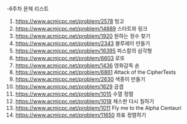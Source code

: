 -6주차 문제 리스트

1. https://www.acmicpc.net/problem/2578 빙고
2. https://www.acmicpc.net/problem/14889 스타트와 링크
3. https://www.acmicpc.net/problem/1920 원하는 정수 찾기
4. https://www.acmicpc.net/problem/2343 블루레이 만들기
5. https://www.acmicpc.net/problem/16395 파스칼의 삼각형
6. https://www.acmicpc.net/problem/6603 로또
7. https://www.acmicpc.net/problem/1436 영화감독 숀
8. https://www.acmicpc.net/problem/6861 Attack of the CipherTexts
9. https://www.acmicpc.net/problem/2630 색종이 만들기
10. https://www.acmicpc.net/problem/1629 곱셉
11. https://www.acmicpc.net/problem/1015 수열 정렬
12. https://www.acmicpc.net/problem/1018 체스판 다시 칠하기
13. https://www.acmicpc.net/problem/1011 Fly me to the Alpha Centauri
14. https://www.acmicpc.net/problem/11650 좌표 정렬하기
